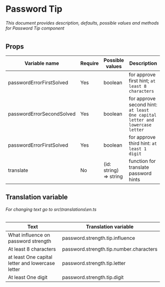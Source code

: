 # Password Tip

###### This document provides description, defaults, possible values and methods for Password Tip component

#

## Props

| Variable name             | Require | Possible values        | Description                                                                 |
| ------------------------- | ------- | ---------------------- | --------------------------------------------------------------------------- |
| passwordErrorFirstSolved  | Yes     | boolean                | for approve first hint; `at least 8 characters`                             |
| passwordErrorSecondSolved | Yes     | boolean                | for approve second hint: `at least One capital letter and lowercase letter` |
| passwordErrorFirstSolved  | Yes     | boolean                | for approve third hint: `at least 1 digit`                                  |
| translate                 | No      | (id: string) => string | function for translate password hints                                       |

## Translation variable

###### For changing text go to src\translations\en.ts

| Text                                             | Translation variable                    |
| ------------------------------------------------ | --------------------------------------- |
| What influence on password strength              | password.strength.tip.influence         |
| At least 8 characters                            | password.strength.tip.number.characters |
| at least One capital letter and lowercase letter | password.strength.tip.letter            |
| At least One digit                               | password.strength.tip.digit             |
